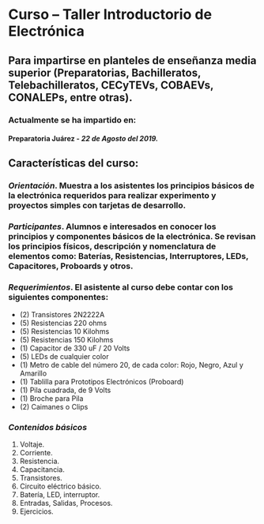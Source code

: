 # Curso – Taller Introductorio de Electrónica  

## Para impartirse en planteles de enseñanza media superior (Preparatorias, Bachilleratos, Telebachilleratos, CECyTEVs, COBAEVs, CONALEPs, entre otras).  

### Actualmente se ha impartido en:
#### Preparatoria Juárez - *22 de Agosto del 2019.*  

## Características del curso:
### _Orientación_. Muestra a los asistentes los principios básicos de la electrónica requeridos para realizar experimento y proyectos simples con tarjetas de desarrollo.
### _Participantes_. Alumnos e interesados en conocer los principios y componentes  básicos de la electrónica. Se revisan los principios físicos, descripción y nomenclatura de elementos como: Baterías, Resistencias, Interruptores, LEDs, Capacitores, Proboards y otros.  

### _Requerimientos_. El asistente al curso debe contar con los siguientes componentes:
-  (2) Transistores 2N2222A
-  (5) Resistencias 220 ohms
-  (5) Resistencias 10 Kilohms
-  (5) Resistencias 150 Kilohms
-  (1) Capacitor de 330 uF / 20 Volts
-  (5) LEDs de cualquier color
-  (1) Metro de cable del número 20, de cada color: Rojo, Negro, Azul y Amarillo
-  (1) Tablilla para Prototipos Electrónicos (Proboard)
-  (1) Pila cuadrada, de 9 Volts
-  (1) Broche para Pila
-  (2) Caimanes o Clips

### _Contenidos básicos_  
1. Voltaje.
2. Corriente.
3. Resistencia.
4. Capacitancia.
5. Transistores.
6. Circuito eléctrico básico.
7. Batería, LED, interruptor.
8. Entradas, Salidas, Procesos.
9. Ejercicios. 

